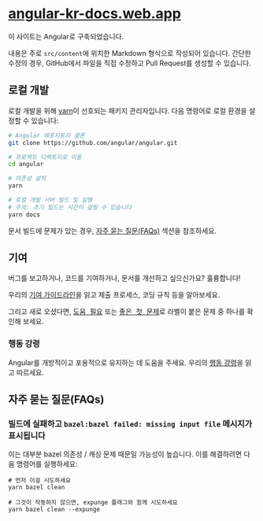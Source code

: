# [angular-kr-docs.web.app](https://www.angular-kr-docs.web.app)

이 사이트는 Angular로 구축되었습니다.

내용은 주로 `src/content`에 위치한 Markdown 형식으로 작성되어 있습니다. 간단한 수정의 경우, GitHub에서 파일을 직접 수정하고 Pull Request를 생성할 수 있습니다.

## 로컬 개발

로컬 개발을 위해 [yarn](https://yarnpkg.com/)이 선호되는 패키지 관리자입니다. 다음 명령어로 로컬 환경을 설정할 수 있습니다:

```bash
# Angular 레포지토리 클론
git clone https://github.com/angular/angular.git

# 프로젝트 디렉토리로 이동
cd angular

# 의존성 설치
yarn

# 로컬 개발 서버 빌드 및 실행
# 주의: 초기 빌드는 시간이 걸릴 수 있습니다
yarn docs
```

문서 빌드에 문제가 있는 경우, [자주 묻는 질문(FAQs)](#faqs) 섹션을 참조하세요.

## 기여

버그를 보고하거나, 코드를 기여하거나, 문서를 개선하고 싶으신가요? 훌륭합니다!

우리의 [기여 가이드라인](/CONTRIBUTING.md)을 읽고 제출 프로세스, 코딩 규칙 등을 알아보세요.

그리고 새로 오셨다면, <kbd>[도움 필요](https://github.com/angular/angular/labels/help%20wanted)</kbd> 또는 <kbd>[좋은 첫 문제](https://github.com/angular/angular/labels/good%20first%20issue)</kbd>로 라벨이 붙은 문제 중 하나를 확인해 보세요.

### 행동 강령

Angular를 개방적이고 포용적으로 유지하는 데 도움을 주세요. 우리의 [행동 강령](/CODE_OF_CONDUCT.md)을 읽고 따르세요.

## 자주 묻는 질문(FAQs)

### 빌드에 실패하고 `bazel:bazel failed: missing input file` 메시지가 표시됩니다

이는 대부분 bazel 의존성 / 캐싱 문제 때문일 가능성이 높습니다. 이를 해결하려면 다음 명령어를 실행하세요:

```
# 먼저 이걸 시도하세요
yarn bazel clean

# 그것이 작동하지 않으면, expunge 플래그와 함께 시도하세요
yarn bazel clean --expunge
